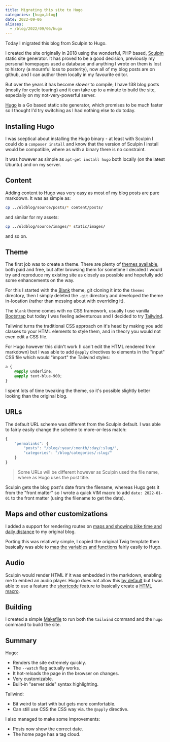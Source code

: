 ```yaml
--- 
title: Migrating this site to Hugo
categories: [hugo,blog]
date: 2022-09-06
aliases:
  - /blog/2022/09/06/hugo
---
```


Today I migrated this blog from Sculpin to Hugo.

I created the site originally in 2018 using the wonderful, PHP based,
[Sculpin](https://sculpin.io) static site generator. It has proved to be a
good decision, previously my personal homepages used a database and anything I
wrote on them is lost to history (a mournful loss to posterity), now all of my blog
posts are on github, and I can author them locally in my favourite editor.

But over the years it has become _slower_ to compile, I have 138 blog posts
(mostly for cycle touring) and it can take up to a minute to build the site,
especially on my not-very-powerful server.

[Hugo](https://gohugo.io/) is a Go based static site generator, which promises
to be much faster so I thought I'd try switching as I had nothing else to do
today.

## Installing Hugo

I was sceptical about installing the Hugo binary - at least with Sculpin I
could do a `composer install` and know that the version of Sculpin I install
would be compatible, where as with a binary there is no constraint.

It was however as simple as `apt-get install hugo` both locally (on the latest
Ubuntu) and on my server.

## Content

Adding content to Hugo was very easy as most of my blog posts are pure
markdown. It was as simple as:

```bash
cp ../oldblog/source/posts/* content/posts/
```

and similar for my assets:

```bash
cp ../oldblog/source/images/* static/images/
```

and so on.

## Theme

The first job was to create a theme. There are plenty of [themes
available](https://themes.gohugo.io/), both paid and free, but after browsing
them for sometime I decided I would try and reproduce my existing site as
closely as possible and hopefully add some enhancements on the way.

For this I started with the [Blank](https://themes.gohugo.io/themes/blank/)
theme, git cloning it into the `themes` directory, then I simply deleted the
`.git` directory and developed the theme in-location (rather than messing
about with overriding it).

The `blank` theme comes with no CSS framework, usually I use vanilla [Bootstrap](https://getbootstrap.com/docs/3.4/css/) but today I was feeling adventurous and I decided
to try [Tailwind](https://tailwindcss.com/).

Tailwind turns the traditional CSS approach on it's head by making you add
classes to your HTML elements to style them, and in theory you would not even
edit a CSS file.

For Hugo however this didn't work (I can't edit the HTML rendered from
markdown) but I was able to add `@apply` directives to elements in the "input"
CSS file which would "import" the Tailwind styles:

```css
a {
    @apply underline;
    @apply text-blue-900;
}
```

I spent lots of time tweaking the theme, so it's possible slightly better
looking than the original blog.

## URLs

The default URL scheme was different from the Sculpin default. I was able to
fairly easily change the scheme to more-or-less match:

```javascript
{
    "permalinks": {
        "posts": "/blog/:year/:month/:day/:slug/",
        "categories": "/blog/categories/:slug/"
    }
}
```

> Some URLs will be different however as Sculpin used the file name, where as
> Hugo uses the post title.

Sculpin gets the blog post's date from the filename, whereas Hugo gets it from
the "front matter" so I wrote a quick VIM macro to add `date: 2022-01-01` to
the front matter (using the filename to get the date).

## Maps and other customizations

I added a support for rendering routes on [maps and showing bike time and daily
distance](https://www.dantleech.com/blog/2020/08/06/newcastle-to-seahouses/) to my
original blog.

Porting this was relatively simple, I copied the original Twig template then
basically was able to [map the variables and functions](https://github.com/dantleech/blog/blob/master/themes/dantleech/layouts/partials/map.html)
fairly easily to Hugo.

## Audio

Sculpin would render HTML if it was embedded in the markdown, enabling me to
embed an audio player. Hugo does not allow this [by
default](https://www.johnarroyo.com/2021/02/adding-audio-to-hugo/) but I was
able to use a feature the
[shortcode](https://gohugo.io/content-management/shortcodes/) feature to
basically create a [HTML macro](https://github.com/dantleech/blog/blob/master/themes/dantleech/layouts/shortcodes/audio.html).

## Building

I created a simple
[Makefile](https://github.com/dantleech/blog/blob/master/Makefile) to run both the `tailwind` command and the `hugo`
command to build the site.

## Summary

Hugo:

- Renders the site extremely quickly.
- The `--watch` flag actually works.
- It hot-reloads the page in the browser on changes.
- Very customizable.
- Built-in "server side" syntax highlighting.

Tailwind:

- Bit weird to start with but gets more comfortable.
- Can still use CSS the CSS way via. the `@apply` directive.

I also managed to make some improvements:

- Posts now show the correct date.
- The home page has a tag cloud.
